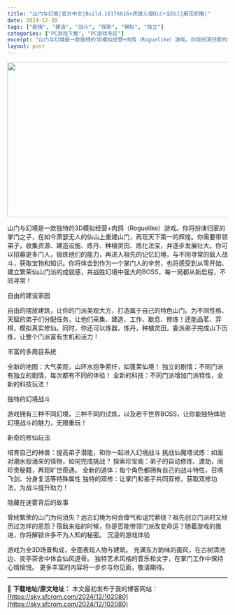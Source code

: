 ```yaml
---
title: "山门与幻境|官方中文|Build.16176616+虎狼入侵DLC+全DLC|解压即撸|"
date: 2024-12-30
tags: ["剧情", "建造", "战斗", "探索", "模拟", "独立"]
categories: ["PC游戏下载", "PC游戏专区"]
excerpt: "山门与幻境是一款独特的3D模拟经营+肉鸽（Roguelike）游戏。你将扮演归家的掌门之子，在如今萧瑟无人的仙山上重建山门，再现天下第一的辉煌。你需要带领弟子，收集资源、建造设施、炼丹、种植灵田、炼化法宝，并逐步发展壮大。你可以招募更多门人，锻炼他们的能力，再进入祖先的记忆幻境，与不同寻常的敌人战斗&hellip;"
layout: post
---
```


<img class="aligncenter size-full wp-image-102073" src="https://sky.sfcrom.com/wp-content/uploads/2024/12/202412300804569.webp" alt="" width="616" height="353" />

山门与幻境是一款独特的3D模拟经营+肉鸽（Roguelike）游戏。你将扮演归家的掌门之子，在如今萧瑟无人的仙山上重建山门，再现天下第一的辉煌。你需要带领弟子，收集资源、建造设施、炼丹、种植灵田、炼化法宝，并逐步发展壮大。你可以招募更多门人，锻炼他们的能力，再进入祖先的记忆幻境，与不同寻常的敌人战斗，获取宝物和知识。你将体会到作为一个掌门人的辛劳，也将感受到从零开始、建立繁荣仙山门派的成就感，并战胜幻境中强大的BOSS，每一局都从新启程，不同寻常！

自由的建设家园

自由的摆放建筑，让你的门派美观大方，打造属于自己的特色山门。为不同性格、天赋的弟子们分配任务，让他们采集、建造、工作、歇息、修炼！还能品茗、弈棋，模拟真实修仙。同时，你还可以炼器，炼丹，种植灵田，委派弟子完成山下历练，让整个门派富有生机和活力！

丰富的多周目系统

全新的地图：大气美观，山环水抱争萦纡，如蓬莱仙境！
独立的剧情：不同门派有独立的剧情，每次都有不同的体验！
全新的科技：不同门派增加门派特性，全新的科技玩法！

独特的幻境战斗

游戏拥有三种不同幻境，三种不同的试炼，以及若干世界BOSS，让你能独特体验幻境战斗的魅力，无限重玩！

新奇的修仙玩法

培育自己的神兽：提高弟子潜能，和你一起进入幻境战斗
挑战仙魔塔试炼：如面对潮水般涌来的怪物，如何完成挑战？
探索珍宝阁：弟子的自动修炼、渡劫，阅珍贵秘籍，再现旷世奇遇。
全新的道体：每个角色都拥有自己的战斗特性，召唤飞剑、分身复活等特殊属性
独特的双修：让掌门和弟子共同双修，获取双修功法，为战斗提升助力！

隐藏在迷雾背后的故事

曾经繁荣的山门为何消失？远古幻境为何会瘴气和诅咒萦绕？祖先创立门派时又经历过怎样的恩怨？宿敌来临的时候，你是否能带领门派改变命运？随着游戏的推进，你将解锁许多不为人知的秘密。
沉浸的游戏体验

游戏为全3D场景构成，全面表现人物与建筑。
充满东方韵味的画风，在古树清池边、奕亭茶舍中体会仙风道骨。
独特艺术风格的音乐和文字，在掌门工作中保持心情愉悦。
更多丰富的内容将一步步与你见面，敬请期待。

---
📖 **下载地址/原文地址：** 本文最初发布于我的博客网站：[https://sky.sfcrom.com/2024/12/102080](https://sky.sfcrom.com/2024/12/102080)
